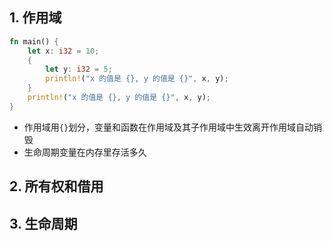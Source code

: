 ## 1. 作用域

```rust
fn main() {
    let x: i32 = 10;
    {
        let y: i32 = 5;
        println!("x 的值是 {}, y 的值是 {}", x, y);
    }
    println!("x 的值是 {}, y 的值是 {}", x, y);
}
```

- 作用域用`{}`划分，变量和函数在作用域及其子作用域中生效离开作用域自动销毁
- 生命周期变量在内存里存活多久

## 2. 所有权和借用

## 3. 生命周期
